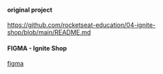 #### original project
https://github.com/rocketseat-education/04-ignite-shop/blob/main/README.md

#### FIGMA - Ignite Shop
[figma](https://www.figma.com/design/ELBsMaoHuxXkrECHSzm0su/Ignite-Shop-%E2%80%A2-Projeto-React-(Copy)?m=auto&t=0GufTc69dZJCBtg6-6)

